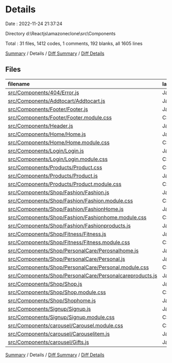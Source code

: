 # Details

Date : 2022-11-24 21:37:24

Directory d:\\Reactjs\\amazoneclone\\src\\Components

Total : 31 files,  1412 codes, 1 comments, 192 blanks, all 1605 lines

[Summary](results.md) / Details / [Diff Summary](diff.md) / [Diff Details](diff-details.md)

## Files
| filename | language | code | comment | blank | total |
| :--- | :--- | ---: | ---: | ---: | ---: |
| [src/Components/404/Error.js](/src/Components/404/Error.js) | JavaScript | 11 | 0 | 3 | 14 |
| [src/Components/Addtocart/Addtocart.js](/src/Components/Addtocart/Addtocart.js) | JavaScript | 10 | 0 | 5 | 15 |
| [src/Components/Footer/Footer.js](/src/Components/Footer/Footer.js) | JavaScript | 53 | 0 | 5 | 58 |
| [src/Components/Footer/Footer.module.css](/src/Components/Footer/Footer.module.css) | CSS | 29 | 0 | 2 | 31 |
| [src/Components/Header.js](/src/Components/Header.js) | JavaScript | 72 | 0 | 6 | 78 |
| [src/Components/Home/Home.js](/src/Components/Home/Home.js) | JavaScript | 116 | 0 | 28 | 144 |
| [src/Components/Home/Home.module.css](/src/Components/Home/Home.module.css) | CSS | 36 | 0 | 1 | 37 |
| [src/Components/Login/Login.js](/src/Components/Login/Login.js) | JavaScript | 30 | 0 | 6 | 36 |
| [src/Components/Login/Login.module.css](/src/Components/Login/Login.module.css) | CSS | 59 | 0 | 0 | 59 |
| [src/Components/Products/Product.css](/src/Components/Products/Product.css) | CSS | 0 | 0 | 1 | 1 |
| [src/Components/Products/Product.js](/src/Components/Products/Product.js) | JavaScript | 138 | 1 | 28 | 167 |
| [src/Components/Products/Product.module.css](/src/Components/Products/Product.module.css) | CSS | 124 | 0 | 2 | 126 |
| [src/Components/Shop/Fashion/Fashion.js](/src/Components/Shop/Fashion/Fashion.js) | JavaScript | 19 | 0 | 7 | 26 |
| [src/Components/Shop/Fashion/Fashion.module.css](/src/Components/Shop/Fashion/Fashion.module.css) | CSS | 48 | 0 | 1 | 49 |
| [src/Components/Shop/Fashion/FashionHome.js](/src/Components/Shop/Fashion/FashionHome.js) | JavaScript | 24 | 0 | 8 | 32 |
| [src/Components/Shop/Fashion/Fashionhome.module.css](/src/Components/Shop/Fashion/Fashionhome.module.css) | CSS | 14 | 0 | 0 | 14 |
| [src/Components/Shop/Fashion/Fashionproducts.js](/src/Components/Shop/Fashion/Fashionproducts.js) | JavaScript | 75 | 0 | 2 | 77 |
| [src/Components/Shop/Fitness/Fitness.js](/src/Components/Shop/Fitness/Fitness.js) | JavaScript | 38 | 0 | 8 | 46 |
| [src/Components/Shop/Fitness/Fitness.module.css](/src/Components/Shop/Fitness/Fitness.module.css) | CSS | 19 | 0 | 0 | 19 |
| [src/Components/Shop/PersonalCare/Perosnalhome.js](/src/Components/Shop/PersonalCare/Perosnalhome.js) | JavaScript | 16 | 0 | 3 | 19 |
| [src/Components/Shop/PersonalCare/Personal.js](/src/Components/Shop/PersonalCare/Personal.js) | JavaScript | 19 | 0 | 3 | 22 |
| [src/Components/Shop/PersonalCare/Personal.module.css](/src/Components/Shop/PersonalCare/Personal.module.css) | CSS | 10 | 0 | 2 | 12 |
| [src/Components/Shop/PersonalCare/Personalcareproducts.js](/src/Components/Shop/PersonalCare/Personalcareproducts.js) | JavaScript | 33 | 0 | 0 | 33 |
| [src/Components/Shop/Shop.js](/src/Components/Shop/Shop.js) | JavaScript | 43 | 0 | 9 | 52 |
| [src/Components/Shop/Shop.module.css](/src/Components/Shop/Shop.module.css) | CSS | 26 | 0 | 0 | 26 |
| [src/Components/Shop/Shophome.js](/src/Components/Shop/Shophome.js) | JavaScript | 17 | 0 | 4 | 21 |
| [src/Components/Signup/Signup.js](/src/Components/Signup/Signup.js) | JavaScript | 77 | 0 | 14 | 91 |
| [src/Components/Signup/Signup.module.css](/src/Components/Signup/Signup.module.css) | CSS | 98 | 0 | 1 | 99 |
| [src/Components/carousel/Carousel.module.css](/src/Components/carousel/Carousel.module.css) | CSS | 9 | 0 | 0 | 9 |
| [src/Components/carousel/Carouselitem.js](/src/Components/carousel/Carouselitem.js) | JavaScript | 91 | 0 | 26 | 117 |
| [src/Components/carousel/Gifts.js](/src/Components/carousel/Gifts.js) | JavaScript | 58 | 0 | 17 | 75 |

[Summary](results.md) / Details / [Diff Summary](diff.md) / [Diff Details](diff-details.md)